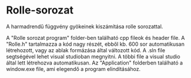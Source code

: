 # Rolle-sorozat
A harmadrendű függvény gyökeinek kiszámítása rolle sorozattal.



A "Rolle sorozat program" folder-ben található cpp fileok és header file.
A "Rolle.h" tartalmazza a kód nagy részét, ebből kb. 600 sor automatikusan létrehozott, vagy az ablak formázása által változott kód.
A .sln file segtségével lehet visual studioban megnyitni.
A többi file a visual studio által lett létrehozva automatikusan.
Az "Application" folderben található a window.exe file, ami elegendő a program elindításához.
